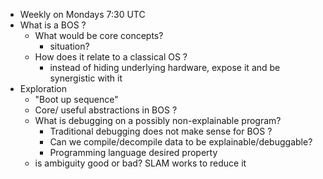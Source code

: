 - Weekly on Mondays 7:30 UTC
- What is a BOS ?
    - What would be core concepts?
        - situation?
    - How does it relate to a classical OS ?
        - instead of hiding underlying hardware, expose it and be synergistic with it
- Exploration
    - "Boot up sequence"
    - Core/ useful abstractions in BOS ?
    - What is debugging on a possibly non-explainable program?
        - Traditional debugging does not make sense for BOS ?
        - Can we compile/decompile data to be explainable/debuggable?
        - Programming language desired property
    - is ambiguity good or bad? SLAM works to reduce it
